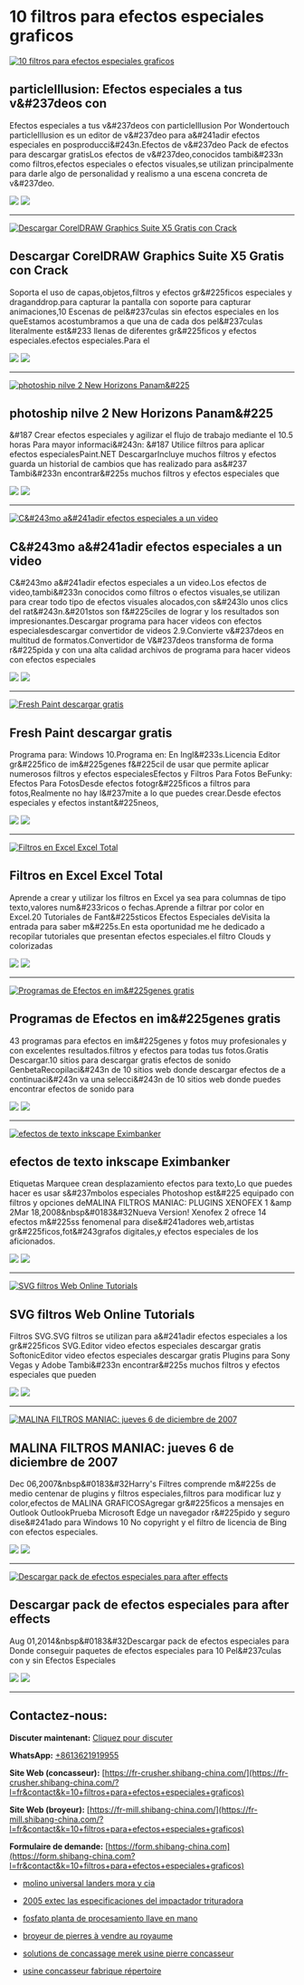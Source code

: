 # 10 filtros para efectos especiales graficos

<a href="https://swt.shibang-china.com/?l=fr&img&k=10+filtros+para+efectos+especiales+graficos" target="_blank">![10 filtros para efectos especiales graficos](http://static.shibang-china.com/all-800x300/1308.jpg)</a>

## particleIllusion: Efectos especiales a tus v&#237deos con
Efectos especiales a tus v&#237deos con particleIllusion Por Wondertouch particleIllusion es un editor de v&#237deo para a&#241adir efectos especiales en posproducci&#243n.Efectos de v&#237deo Pack de efectos para descargar gratisLos efectos de v&#237deo,conocidos tambi&#233n como filtros,efectos especiales o efectos visuales,se utilizan principalmente para darle algo de personalidad y realismo a una escena concreta de v&#237deo.


<a href="https://whatsapp.shibangsoft.com/WhatsApp.php" target="_blank" title="WhatsApp">![](http://static.shibang-china.com/icon/whatsapp.png)</a> <a href="https://swt.shibang-china.com/?l=fr&icon&k=10+filtros+para+efectos+especiales+graficos" target="_blank">![](http://static.shibang-china.com/icon/chat-fr.png)</a>

---

<a href="https://swt.shibang-china.com/?l=fr&img&k=10+filtros+para+efectos+especiales+graficos" target="_blank">![Descargar CorelDRAW Graphics Suite X5 Gratis con Crack](http://static.shibang-china.com/all-800x300/1504.jpg)</a>

## Descargar CorelDRAW Graphics Suite X5 Gratis con Crack
Soporta el uso de capas,objetos,filtros y efectos gr&#225ficos especiales y draganddrop.para capturar la pantalla con soporte para capturar animaciones,10 Escenas de pel&#237culas sin efectos especiales en los queEstamos acostumbramos a que una de cada dos pel&#237culas literalmente est&#233 llenas de diferentes gr&#225ficos y efectos especiales.efectos especiales.Para el


<a href="https://whatsapp.shibangsoft.com/WhatsApp.php" target="_blank" title="WhatsApp">![](http://static.shibang-china.com/icon/whatsapp.png)</a> <a href="https://swt.shibang-china.com/?l=fr&icon&k=10+filtros+para+efectos+especiales+graficos" target="_blank">![](http://static.shibang-china.com/icon/chat-fr.png)</a>

---

<a href="https://swt.shibang-china.com/?l=fr&img&k=10+filtros+para+efectos+especiales+graficos" target="_blank">![photoship nilve 2 New Horizons Panam&#225](http://static.shibang-china.com/all-800x300/962.jpg)</a>

## photoship nilve 2 New Horizons Panam&#225
&#187 Crear efectos especiales y agilizar el flujo de trabajo mediante el 10.5 horas Para mayor informaci&#243n: &#187 Utilice filtros para aplicar efectos especialesPaint.NET DescargarIncluye muchos filtros y efectos guarda un historial de cambios que has realizado para as&#237 Tambi&#233n encontrar&#225s muchos filtros y efectos especiales que


<a href="https://whatsapp.shibangsoft.com/WhatsApp.php" target="_blank" title="WhatsApp">![](http://static.shibang-china.com/icon/whatsapp.png)</a> <a href="https://swt.shibang-china.com/?l=fr&icon&k=10+filtros+para+efectos+especiales+graficos" target="_blank">![](http://static.shibang-china.com/icon/chat-fr.png)</a>

---

<a href="https://swt.shibang-china.com/?l=fr&img&k=10+filtros+para+efectos+especiales+graficos" target="_blank">![C&#243mo a&#241adir efectos especiales a un video](http://static.shibang-china.com/all-800x300/489.jpg)</a>

## C&#243mo a&#241adir efectos especiales a un video
C&#243mo a&#241adir efectos especiales a un video.Los efectos de video,tambi&#233n conocidos como filtros o efectos visuales,se utilizan para crear todo tipo de efectos visuales alocados,con s&#243lo unos clics del rat&#243n.&#201stos son f&#225ciles de lograr y los resultados son impresionantes.Descargar programa para hacer videos con efectos especialesdescargar convertidor de videos 2.9.Convierte v&#237deos en multitud de formatos.Convertidor de V&#237deos transforma de forma r&#225pida y con una alta calidad archivos de programa para hacer videos con efectos especiales


<a href="https://whatsapp.shibangsoft.com/WhatsApp.php" target="_blank" title="WhatsApp">![](http://static.shibang-china.com/icon/whatsapp.png)</a> <a href="https://swt.shibang-china.com/?l=fr&icon&k=10+filtros+para+efectos+especiales+graficos" target="_blank">![](http://static.shibang-china.com/icon/chat-fr.png)</a>

---

<a href="https://swt.shibang-china.com/?l=fr&img&k=10+filtros+para+efectos+especiales+graficos" target="_blank">![Fresh Paint descargar gratis](http://static.shibang-china.com/all-800x300/1510.jpg)</a>

## Fresh Paint descargar gratis
Programa para: Windows 10.Programa en: En Ingl&#233s.Licencia Editor gr&#225fico de im&#225genes f&#225cil de usar que permite aplicar numerosos filtros y efectos especialesEfectos y Filtros Para Fotos BeFunky: Efectos Para FotosDesde efectos fotogr&#225ficos a filtros para fotos,Realmente no hay l&#237mite a lo que puedes crear.Desde efectos especiales y efectos instant&#225neos,


<a href="https://whatsapp.shibangsoft.com/WhatsApp.php" target="_blank" title="WhatsApp">![](http://static.shibang-china.com/icon/whatsapp.png)</a> <a href="https://swt.shibang-china.com/?l=fr&icon&k=10+filtros+para+efectos+especiales+graficos" target="_blank">![](http://static.shibang-china.com/icon/chat-fr.png)</a>

---

<a href="https://swt.shibang-china.com/?l=fr&img&k=10+filtros+para+efectos+especiales+graficos" target="_blank">![Filtros en Excel Excel Total](http://static.shibang-china.com/all-800x300/217.jpg)</a>

## Filtros en Excel Excel Total
Aprende a crear y utilizar los filtros en Excel ya sea para columnas de tipo texto,valores num&#233ricos o fechas.Aprende a filtrar por color en Excel.20 Tutoriales de Fant&#225sticos Efectos Especiales deVisita la entrada para saber m&#225s.En esta oportunidad me he dedicado a recopilar tutoriales que presentan efectos especiales.el filtro Clouds y colorizadas


<a href="https://whatsapp.shibangsoft.com/WhatsApp.php" target="_blank" title="WhatsApp">![](http://static.shibang-china.com/icon/whatsapp.png)</a> <a href="https://swt.shibang-china.com/?l=fr&icon&k=10+filtros+para+efectos+especiales+graficos" target="_blank">![](http://static.shibang-china.com/icon/chat-fr.png)</a>

---

<a href="https://swt.shibang-china.com/?l=fr&img&k=10+filtros+para+efectos+especiales+graficos" target="_blank">![Programas de Efectos en im&#225genes gratis](http://static.shibang-china.com/all-800x300/1187.jpg)</a>

## Programas de Efectos en im&#225genes gratis
43 programas para efectos en im&#225genes y fotos muy profesionales y con excelentes resultados.filtros y efectos para todas tus fotos.Gratis Descargar.10 sitios para descargar gratis efectos de sonido GenbetaRecopilaci&#243n de 10 sitios web donde descargar efectos de a continuaci&#243n va una selecci&#243n de 10 sitios web donde puedes encontrar efectos de sonido para


<a href="https://whatsapp.shibangsoft.com/WhatsApp.php" target="_blank" title="WhatsApp">![](http://static.shibang-china.com/icon/whatsapp.png)</a> <a href="https://swt.shibang-china.com/?l=fr&icon&k=10+filtros+para+efectos+especiales+graficos" target="_blank">![](http://static.shibang-china.com/icon/chat-fr.png)</a>

---

<a href="https://swt.shibang-china.com/?l=fr&img&k=10+filtros+para+efectos+especiales+graficos" target="_blank">![efectos de texto inkscape Eximbanker](http://static.shibang-china.com/all-800x300/1433.jpg)</a>

## efectos de texto inkscape Eximbanker
Etiquetas Marquee crean desplazamiento efectos para texto,Lo que puedes hacer es usar s&#237mbolos especiales Photoshop est&#225 equipado con filtros y opciones deMALINA FILTROS MANIAC: PLUGINS XENOFEX 1 &amp 2Mar 18,2008&nbsp&#0183&#32Nueva Version! Xenofex 2 ofrece 14 efectos m&#225ss fenomenal para dise&#241adores web,artistas gr&#225ficos,fot&#243grafos digitales,y efectos especiales de los aficionados.


<a href="https://whatsapp.shibangsoft.com/WhatsApp.php" target="_blank" title="WhatsApp">![](http://static.shibang-china.com/icon/whatsapp.png)</a> <a href="https://swt.shibang-china.com/?l=fr&icon&k=10+filtros+para+efectos+especiales+graficos" target="_blank">![](http://static.shibang-china.com/icon/chat-fr.png)</a>

---

<a href="https://swt.shibang-china.com/?l=fr&img&k=10+filtros+para+efectos+especiales+graficos" target="_blank">![SVG filtros Web Online Tutorials](http://static.shibang-china.com/all-800x300/827.jpg)</a>

## SVG filtros Web Online Tutorials
Filtros SVG.SVG filtros se utilizan para a&#241adir efectos especiales a los gr&#225ficos SVG.Editor video efectos especiales descargar gratis SoftonicEditor video efectos especiales descargar gratis Plugins para Sony Vegas y Adobe Tambi&#233n encontrar&#225s muchos filtros y efectos especiales que pueden


<a href="https://whatsapp.shibangsoft.com/WhatsApp.php" target="_blank" title="WhatsApp">![](http://static.shibang-china.com/icon/whatsapp.png)</a> <a href="https://swt.shibang-china.com/?l=fr&icon&k=10+filtros+para+efectos+especiales+graficos" target="_blank">![](http://static.shibang-china.com/icon/chat-fr.png)</a>

---

<a href="https://swt.shibang-china.com/?l=fr&img&k=10+filtros+para+efectos+especiales+graficos" target="_blank">![MALINA FILTROS MANIAC: jueves 6 de diciembre de 2007](http://static.shibang-china.com/all-800x300/1240.jpg)</a>

## MALINA FILTROS MANIAC: jueves 6 de diciembre de 2007
Dec 06,2007&nbsp&#0183&#32Harry's Filtres comprende m&#225s de medio centenar de plugins y filtros especiales,filtros para modificar luz y color,efectos de MALINA GRAFICOSAgregar gr&#225ficos a mensajes en Outlook OutlookPrueba Microsoft Edge un navegador r&#225pido y seguro dise&#241ado para Windows 10 No copyright y el filtro de licencia de Bing con efectos especiales.


<a href="https://whatsapp.shibangsoft.com/WhatsApp.php" target="_blank" title="WhatsApp">![](http://static.shibang-china.com/icon/whatsapp.png)</a> <a href="https://swt.shibang-china.com/?l=fr&icon&k=10+filtros+para+efectos+especiales+graficos" target="_blank">![](http://static.shibang-china.com/icon/chat-fr.png)</a>

---

<a href="https://swt.shibang-china.com/?l=fr&img&k=10+filtros+para+efectos+especiales+graficos" target="_blank">![Descargar pack de efectos especiales para after effects](http://static.shibang-china.com/all-800x300/819.jpg)</a>

## Descargar pack de efectos especiales para after effects
Aug 01,2014&nbsp&#0183&#32Descargar pack de efectos especiales para Donde conseguir paquetes de efectos especiales para 10 Pel&#237culas con y sin Efectos Especiales

<a href="https://whatsapp.shibangsoft.com/WhatsApp.php" target="_blank" title="WhatsApp">![](http://static.shibang-china.com/icon/whatsapp.png)</a> <a href="https://swt.shibang-china.com/?l=fr&icon&k=10+filtros+para+efectos+especiales+graficos" target="_blank">![](http://static.shibang-china.com/icon/chat-fr.png)</a>

---
## Contactez-nous:

**Discuter maintenant:** [Cliquez pour discuter](https://swt.shibang-china.com?l=fr&contact&k=10+filtros+para+efectos+especiales+graficos)

**WhatsApp:**  [+8613621919955](https://whatsapp.shibangsoft.com/WhatsApp.php)

**Site Web (concasseur):** [https://fr-crusher.shibang-china.com/](https://fr-crusher.shibang-china.com/?l=fr&contact&k=10+filtros+para+efectos+especiales+graficos)

**Site Web (broyeur):** [https://fr-mill.shibang-china.com/](https://fr-mill.shibang-china.com/?l=fr&contact&k=10+filtros+para+efectos+especiales+graficos)

**Formulaire de demande:** [https://form.shibang-china.com](https://form.shibang-china.com?l=fr&contact&k=10+filtros+para+efectos+especiales+graficos)

* [molino universal landers mora y cia](../63/molino%20universal%20landers%20mora%20y%20cia.md)

* [2005 extec las especificaciones del impactador trituradora](../64/2005%20extec%20las%20especificaciones%20del%20impactador%20trituradora.md)

* [fosfato planta de procesamiento llave en mano](../64/fosfato%20planta%20de%20procesamiento%20llave%20en%20mano.md)

* [broyeur de pierres à vendre au royaume](../65/broyeur%20de%20pierres%20%C3%A0%20vendre%20au%20royaume.md)

* [solutions de concassage merek usine pierre concasseur](../62/solutions%20de%20concassage%20merek%20usine%20pierre%20concasseur.md)

* [usine concasseur fabrique répertoire](../65/usine%20concasseur%20fabrique%20r%C3%A9pertoire.md)